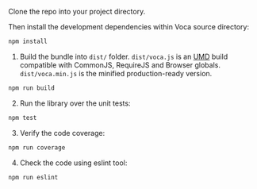 Clone the repo into your project directory.

Then install the development dependencies within Voca source directory:
```bash
npm install
```

1) Build the bundle into `dist/` folder.
`dist/voca.js` is an [UMD](https://github.com/umdjs/umd) build compatible with CommonJS, RequireJS and Browser globals.
`dist/voca.min.js` is the minified production-ready version.

```bash
npm run build
```

2) Run the library over the unit tests:
```bash
npm test
```

3) Verify the code coverage:
```bash
npm run coverage
```

4) Check the code using eslint tool:
```bash
npm run eslint
```